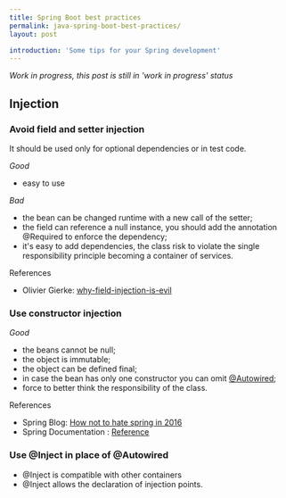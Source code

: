 ```yaml
---
title: Spring Boot best practices
permalink: java-spring-boot-best-practices/
layout: post

introduction: 'Some tips for your Spring development'
---
```


_Work in progress, this post is still in 'work in progress' status_

## Injection
### Avoid field and setter injection
It should be used only for optional dependencies or in test code.

_Good_
- easy to use

_Bad_
- the bean can be changed runtime with a new call of the setter;
- the field can reference a null instance, you should add the annotation @Required to enforce the dependency;
- it's easy to add dependencies, the class risk to violate the single responsibility principle becoming a container of services.

References
- Olivier Gierke: [why-field-injection-is-evil](http://olivergierke.de/2013/11/why-field-injection-is-evil/)

### Use constructor injection

_Good_
- the beans cannot be null;
- the object is immutable;
- the object can be defined final;
- in case the bean has only one constructor you can omit [@Autowired](http://docs.spring.io/spring-framework/docs/current/spring-framework-reference/htmlsingle/#beans-autowired-annotation
);
- force to better think the responsibility of the class. 

References
- Spring Blog: [How not to hate spring in 2016](https://spring.io/blog/2015/11/29/how-not-to-hate-spring-in-2016)
- Spring Documentation : [Reference](http://docs.spring.io/spring-framework/docs/current/spring-framework-reference/htmlsingle/#beans-constructor-injection)

### Use @Inject in place of @Autowired
- @Inject is compatible with other containers
- @Inject allows the declaration of injection points. 